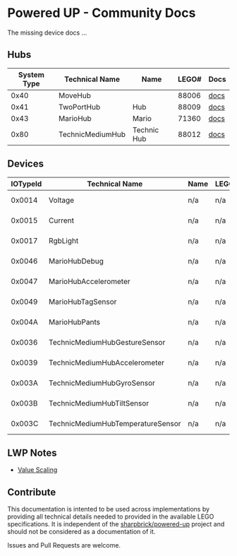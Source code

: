 # Powered UP - Community Docs

The missing device docs ...

## Hubs

| System Type | Technical Name | Name | LEGO# | Docs |
| --- | --- | --- | --- | --- |
| 0x40 | MoveHub | | 88006 | [docs](hubs/movehub.md) |
| 0x41 | TwoPortHub | Hub | 88009 | [docs](hubs/twoporthub.md) |
| 0x43 | MarioHub | Mario | 71360 | [docs](hubs/mariohub.md) |
| 0x80 | TechnicMediumHub | Technic Hub | 88012 | [docs](hubs/technicmediumhub.md) |

## Devices

| IOTypeId | Technical Name | Name | LEGO# | Type | Docs |
| --- | --- | --- | --- | --- | --- |
| 0x0014 | Voltage | n/a | n/a | Hub Device | [docs](devices/voltage.md) |
| 0x0015 | Current | n/a | n/a | Hub Device | [docs](devices/current.md) |
| 0x0017 | RgbLight | n/a | n/a | Hub Device | [docs](devices/rgblight.md) |
| 0x0046 | MarioHubDebug | n/a | n/a | Hub Device | [docs](devices/mariohub-debug.md) |
| 0x0047 | MarioHubAccelerometer | n/a | n/a | Hub Device | [docs](devices/mariohub-accelerometer.md) |
| 0x0049| MarioHubTagSensor | n/a | n/a | Hub Device | [docs](devices/mariohub-tagsensor.md) |
| 0x004A | MarioHubPants | n/a | n/a | Hub Device | [docs](devices/mariohub-pants.md) |
| 0x0036 | TechnicMediumHubGestureSensor | n/a | n/a | Hub Device | [docs](devices/technicmediumhub-gesturesensor.md) |
| 0x0039 | TechnicMediumHubAccelerometer | n/a | n/a | Hub Device | [docs](devices/technicmediumhub-accelerometer.md) |
| 0x003A | TechnicMediumHubGyroSensor | n/a | n/a | Hub Device | [docs](devices/technicmediumhub-gyrosensor.md) |
| 0x003B | TechnicMediumHubTiltSensor | n/a | n/a | Hub Device | [docs](devices/technicmediumhub-tiltsensor.md) |
| 0x003C | TechnicMediumHubTemperatureSensor | n/a | n/a | Hub Device | [docs](devices/technicmediumhub-temperaturesensor.md) |

## LWP Notes

- [Value Scaling](lwp/note-value-scaling.md)

## Contribute

This documentation is intented to be used across implementations by providing all technical details needed to provided in the available LEGO specifications. It is independent of the [sharpbrick/powered-up](https://github.com/sharpbrick/powered-up) project and should not be considered as a documentation of it.

Issues and Pull Requests are welcome.